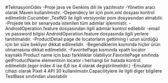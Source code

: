 #TeknasyonOdev
-Proje java ve Genkins dili ile yazılmıstır
-Yönetim aracı olarak Maven kullanılmıstır.
-Dependecy ler için pom.xml dosyası kontrol edilmelidir.Cucumber ,TestNG ile ilgili versiyonlar pom dosyasından alınabilir.
-Projede tek bir senaryoda istenilen tüm adımlar işlenmistir.
-AndroidOperation.feature dosyasından ilgili adımlar kontrol edilebilir
-email ve password bilgisi AndroidOperation.feature dosyasında ilgili yerlere tanıtılmalıdır.
-ProductDetail page de locatorların gettiming i uzun sürdüğü için bir süre bekliyor dikkat edilmelidir.
-Begendiklerim kısmında hiçbir ürün olmamasına dikkat edilmelidir.
-FavoritePage kısmında xpath locator kaynaklı Product name için bazı farklılıklar olabiliyor.FavoritePage sınıfında getProductName elementinin locator ı herhangi bir hatada kontrol edilmelidir.(eger index 4 ise 6,6 ise 4 olarak degiştirilmelidir.)
-Emulator cihazı olarak Pixel 4 API 30 kullanılmıstır.Capacilitylere ile ilgili diger bilgilere TestBase sınıfından ulasılabilir
